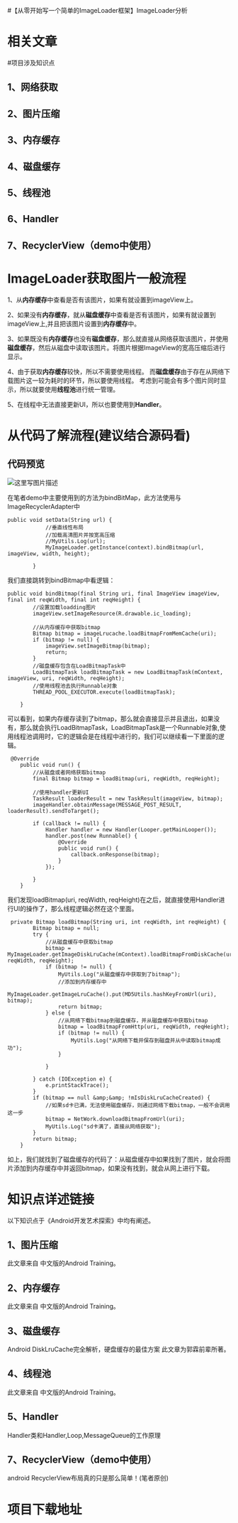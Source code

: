 #【从零开始写一个简单的ImageLoader框架】ImageLoader分析
# 相关文章







#项目涉及知识点

## 1、网络获取

## 2、图片压缩

## 3、内存缓存

## 4、磁盘缓存

## 5、线程池

## 6、Handler

## 7、RecyclerView（demo中使用）

# ImageLoader获取图片一般流程

1、从**内存缓存**中查看是否有该图片，如果有就设置到imageView上。

2、如果没有**内存缓存**，就从**磁盘缓存**中查看是否有该图片，如果有就设置到imageView上,并且把该图片设置到**内存缓存**中。

3、如果既没有**内存缓存**也没有**磁盘缓存**，那么就直接从网络获取该图片，并使用**磁盘缓存**，然后从磁盘中读取该图片。将图片根据ImageView的宽高压缩后进行显示。

4、由于获取**内存缓存**较快，所以不需要使用线程。 而**磁盘缓存**由于存在从网络下载图片这一较为耗时的环节，所以要使用线程。 考虑到可能会有多个图片同时显示，所以就要使用**线程池**进行统一管理。

5、在线程中无法直接更新UI，所以也要使用到**Handler**。

# 从代码了解流程(建议结合源码看)

## 代码预览

<img src="https://raw.githubusercontent.com/Double2hao/xujiajia_blog/main/img/2060.png" alt="这里写图片描述">

在笔者demo中主要使用到的方法为bindBitMap，此方法使用与ImageRecyclerAdapter中

```
public void setData(String url) {
            //垂直线性布局
            //加载高清图片并按宽高压缩
            //MyUtils.Log(url);
            MyImageLoader.getInstance(context).bindBitmap(url, imageView, width, height);

        }

```

我们直接跳转到bindBitmap中看逻辑：

```
public void bindBitmap(final String uri, final ImageView imageView, final int reqWidth, final int reqHeight) {
        //设置加载loadding图片
        imageView.setImageResource(R.drawable.ic_loading);

        //从内存缓存中获取bitmap
        Bitmap bitmap = imageLrucache.loadBitmapFromMemCache(uri);
        if (bitmap != null) {
            imageView.setImageBitmap(bitmap);
            return;
        }
        //磁盘缓存包含在LoadBitmapTask中
        LoadBitmapTask loadBitmapTask = new LoadBitmapTask(mContext, imageView, uri, reqWidth, reqHeight);
        //使用线程池去执行Runnable对象
        THREAD_POOL_EXECUTOR.execute(loadBitmapTask);

    }

```

可以看到，如果内存缓存读到了bitmap，那么就会直接显示并且退出，如果没有，那么就会执行LoadBitmapTask，LoadBitmapTask是一个Runnable对象,使用线程池调用时，它的逻辑会是在线程中进行的，我们可以继续看一下里面的逻辑。

```
 @Override
    public void run() {
        //从磁盘或者网络获取bitmap
        final Bitmap bitmap = loadBitmap(uri, reqWidth, reqHeight);

        //使用handler更新UI
        TaskResult loaderResult = new TaskResult(imageView, bitmap);
        imageHandler.obtainMessage(MESSAGE_POST_RESULT, loaderResult).sendToTarget();

        if (callback != null) {
            Handler handler = new Handler(Looper.getMainLooper());
            handler.post(new Runnable() {
                @Override
                public void run() {
                    callback.onResponse(bitmap);
                }
            });

        }
    }

```

我们发现loadBitmap(uri, reqWidth, reqHeight)在之后，就直接使用Handler进行UI的操作了，那么线程逻辑必然在这个里面。

```
 private Bitmap loadBitmap(String uri, int reqWidth, int reqHeight) {
        Bitmap bitmap = null;
        try {
            //从磁盘缓存中获取bitmap
            bitmap = MyImageLoader.getImageDiskLruCache(mContext).loadBitmapFromDiskCache(uri, reqWidth, reqHeight);
            if (bitmap != null) {
                MyUtils.Log("从磁盘缓存中获取到了bitmap");
                //添加到内存缓存中
                MyImageLoader.getImageLruCache().put(MD5Utils.hashKeyFromUrl(uri), bitmap);
                return bitmap;
            } else {
                //从网络下载bitmap到磁盘缓存，并从磁盘缓存中获取bitmap
                bitmap = loadBitmapFromHttp(uri, reqWidth, reqHeight);
                if (bitmap != null) {
                    MyUtils.Log("从网络下载并保存到磁盘并从中读取bitmap成功");
                }

            }

        } catch (IOException e) {
            e.printStackTrace();
        }
        if (bitmap == null &amp;&amp; !mIsDiskLruCacheCreated) {
            //如果sd卡已满，无法使用磁盘缓存，则通过网络下载bitmap，一般不会调用这一步
            bitmap = NetWork.downloadBitmapFromUrl(uri);
            MyUtils.Log("sd卡满了，直接从网络获取");
        }
        return bitmap;
    }

```

如上，我们就找到了磁盘缓存的代码了：从磁盘缓存中如果找到了图片，就会将图片添加到内存缓存中并返回bitmap，如果没有找到，就会从网上进行下载。

# 知识点详述链接

以下知识点于《Android开发艺术探索》中均有阐述。

## 1、图片压缩

此文章来自 中文版的Android Training。 

## 2、内存缓存

此文章来自 中文版的Android Training。 

## 3、磁盘缓存

Android DiskLruCache完全解析，硬盘缓存的最佳方案 此文章为郭霖前辈所著。 

## 4、线程池

此文章来自 中文版的Android Training。 

## 5、Handler

Handler类和Handler,Loop,MessageQueue的工作原理 

## 7、RecyclerView（demo中使用）

android RecyclerView布局真的只是那么简单！(笔者原创) 

# 项目下载地址


